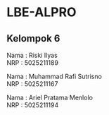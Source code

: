 # LBE-ALPRO

## Kelompok 6

Nama : Riski Ilyas<br>
NRP : 5025211189

Nama : Muhammad Rafi Sutrisno<br>
NRP : 5025211167

Nama : Ariel Pratama Menlolo<br>
NRP : 5025211194
